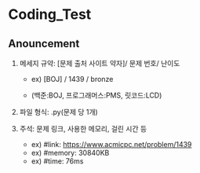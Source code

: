# Coding_Test

## Anouncement

1. 메세지 규약: [문제 출처 사이트 약자]/ 문제 번호/ 난이도

    - ex) [BOJ] / 1439 / bronze

    - (백준:BOJ, 프로그래머스:PMS, 릿코드:LCD)

2. 파일 형식: .py(문제 당 1개)

3. 주석: 문제 링크, 사용한 메모리, 걸린 시간 등

    - ex) #link: https://www.acmicpc.net/problem/1439
    - ex) #memory: 30840KB
    - ex) #time: 76ms
